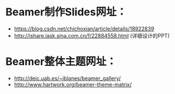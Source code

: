 # Beamer制作Slides网址：
- https://blog.csdn.net/chichoxian/article/details/18922839
- http://ishare.iask.sina.com.cn/f/22884558.html (详细设计的PPT)
# Beamer整体主题网址：
- http://deic.uab.es/~iblanes/beamer_gallery/
- http://www.hartwork.org/beamer-theme-matrix/
